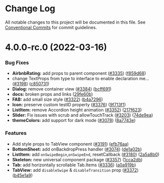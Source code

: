 # Change Log

All notable changes to this project will be documented in this file.
See [Conventional Commits](https://conventionalcommits.org) for commit guidelines.

# 4.0.0-rc.0 (2022-03-16)

### Bug Fixes

- **AirbnbRating:** add props to parent component ([#3335](https://github.com/react-native-elements/react-native-elements/issues/3335)) ([f859d68](https://github.com/react-native-elements/react-native-elements/commit/f859d685f6415558f26b406cf05741aca84accd6))
- change TextProps from type to interface to enable declaration me… ([#3198](https://github.com/react-native-elements/react-native-elements/issues/3198)) ([c850731](https://github.com/react-native-elements/react-native-elements/commit/c8507312644c1e5bd4228f04a3f09b0f3e8c866e))
- **Dialog:** remove container view ([#3384](https://github.com/react-native-elements/react-native-elements/issues/3384)) ([bcff691](https://github.com/react-native-elements/react-native-elements/commit/bcff691f733aae5b003126575f5e3e55d0500d31))
- **docs:** broken props and links ([29fe60b](https://github.com/react-native-elements/react-native-elements/commit/29fe60b6147fb12169c978e3827d693c4e51b161))
- **FAB:** add small size style ([#3322](https://github.com/react-native-elements/react-native-elements/issues/3322)) ([b4a7296](https://github.com/react-native-elements/react-native-elements/commit/b4a729645b064ae7854eb32eeb060b8c0ac18cc2))
- **Icon:** preserve custom testID property ([#3376](https://github.com/react-native-elements/react-native-elements/issues/3376)) ([9f713f1](https://github.com/react-native-elements/react-native-elements/commit/9f713f158b41e8a40fae92bb5d168d38c7502cc3))
- **ListItem:** remove Accordion height animation ([#3352](https://github.com/react-native-elements/react-native-elements/issues/3352)) ([217f623](https://github.com/react-native-elements/react-native-elements/commit/217f6235cbab43710d0e0cc045d24f9dc3505f6f))
- **Slider:** Fix issues with scrub and allowTouchTrack ([#3203](https://github.com/react-native-elements/react-native-elements/issues/3203)) ([74de9ea](https://github.com/react-native-elements/react-native-elements/commit/74de9ea3b3f0b02f40435aa7367fa602d8150650))
- **themeColors:** add support for dark mode ([#3078](https://github.com/react-native-elements/react-native-elements/issues/3078)) ([8a7743e](https://github.com/react-native-elements/react-native-elements/commit/8a7743ebe6ade1cbab9bd5b0b896d05c65976b20))

### Features

- Add style props to TabView component ([#3191](https://github.com/react-native-elements/react-native-elements/issues/3191)) ([efb76aa](https://github.com/react-native-elements/react-native-elements/commit/efb76aab455b2c93e875f691b82227b838b97ab2))
- **BottomSheet:** add onBackdropPress handler ([#3074](https://github.com/react-native-elements/react-native-elements/issues/3074)) ([de1a02b](https://github.com/react-native-elements/react-native-elements/commit/de1a02b551cd1ef8ea33d164b4bea6d434e5a914))
- **ListItem:** add `onSwipeBegin`,`onSwipeEnd`, resetCallback ([#3180](https://github.com/react-native-elements/react-native-elements/issues/3180)) ([2a5a8b0](https://github.com/react-native-elements/react-native-elements/commit/2a5a8b039da3a6b62d82445815229e244dacde83))
- **Skeleton:** new universal component package ([#3357](https://github.com/react-native-elements/react-native-elements/issues/3357)) ([1cca2db](https://github.com/react-native-elements/react-native-elements/commit/1cca2db1967330ef42a67c9b885a460ed27a4762))
- **Tab:** add horizontally scrollable Tab.Items ([#3336](https://github.com/react-native-elements/react-native-elements/issues/3336)) ([a0a919b](https://github.com/react-native-elements/react-native-elements/commit/a0a919bbda0888bb57fb94c329a59fd6f325cc2d))
- **TabView:** add `disableSwipe` & `disableTransition` prop ([#3372](https://github.com/react-native-elements/react-native-elements/issues/3372)) ([b45e1a9](https://github.com/react-native-elements/react-native-elements/commit/b45e1a9555fb061ca6f7e6102d3c04f9b7cc78e8))
